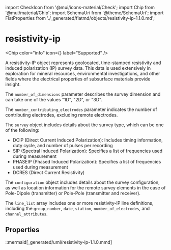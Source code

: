 import CheckIcon from '@mui/icons-material/Check';
import Chip from '@mui/material/Chip';
import SchemaUri from '@theme/SchemaUri';
import FlatProperties from './_generated/flatmd/objects/resistivity-ip-1.1.0.md';

# resistivity-ip

<Chip color="info" icon={<CheckIcon />} label="Supported" /><br />
<SchemaUri uri="schema/objects/resistivity-ip/1.1.0/resistivity-ip.schema.json" />

A resistivity-IP object represents geolocated, time-stamped resistivity and induced polarization (IP) survey data. This data is used extensively in exploration for mineral resources, environmental investigations, and other fields where the electrical properties of subsurface materials provide insight.

The `number_of_dimensions` parameter describes the survey dimension and can take one of the values "1D", "2D", or "3D".

The `number_contributing_electrodes` parameter indicates the number of contributing electrodes, excluding remote electrodes.

The `survey` object includes details about the survey type, which can be one of the following:
- DCIP (Direct Current Induced Polarization): Includes timing information, duty cycle, and number of pulses per recording
- SIP (Spectral Induced Polarization): Specifies a list of frequencies used during measurement
- PHASEIP (Phased Induced Polarization): Specifies a list of frequencies used during measurement
- DCRES (Direct Current Resistivity)

The `configuration` object includes details about the survey configuration, as well as location information for the remote survey elements in the case of Pole-Dipole (transmitter) or Pole-Pole (transmitter and receiver).

The `line_list` array includes one or more resistivity-IP line definitions, including the `group_number`, `date`, `station`, `number_of_electrodes`, and `channel_attributes`.

## Properties

<FlatProperties />

::mermaid[_generated/uml/resistivity-ip-1.1.0.mmd]
